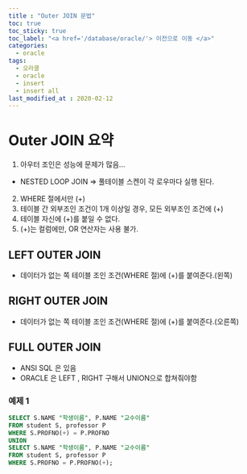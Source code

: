 ```yaml
---
title : "Outer JOIN 문법"
toc: true
toc_sticky: true
toc_label: "<a href='/database/oracle/'> 이전으로 이동 </a>"
categories:
  - oracle
tags:
  - 오라클
  - oracle
  - insert
  - insert all
last_modified_at : 2020-02-12
---
```


# Outer JOIN 요약
1. 아우터 조인은 성능에 문제가 많음...
- NESTED LOOP JOIN => 풀테이블 스켄이 각 로우마다 실행 된다.
2. WHERE 절에서만 (+)
3. 테이블 간 외부조인 조건이 1개 이상일 경우, 모든 외부조인 조건에 (+)
4. 테이블 자신에 (+)를 붙일 수 없다.
5. (+)는 컬럼에만, OR 연산자는 사용 불가.


## LEFT OUTER JOIN
- 데이터가 없는 쪽 테이블 조인 조건(WHERE 절)에 (+)를 붙여준다.(왼쪽)

## RIGHT OUTER JOIN
- 데이터가 없는 쪽 테이블 조인 조건(WHERE 절)에 (+)를 붙여준다.(오른쪽)

## FULL OUTER JOIN
- ANSI SQL 은 있음
- ORACLE 은 LEFT , RIGHT 구해서 UNION으로 합쳐줘야함

### 예제 1
~~~sql
SELECT S.NAME "학생이름", P.NAME "교수이름"
FROM student S, professor P
WHERE S.PROFNO(+) = P.PROFNO
UNION
SELECT S.NAME "학생이름", P.NAME "교수이름"
FROM student S, professor P
WHERE S.PROFNO = P.PROFNO(+);
~~~
